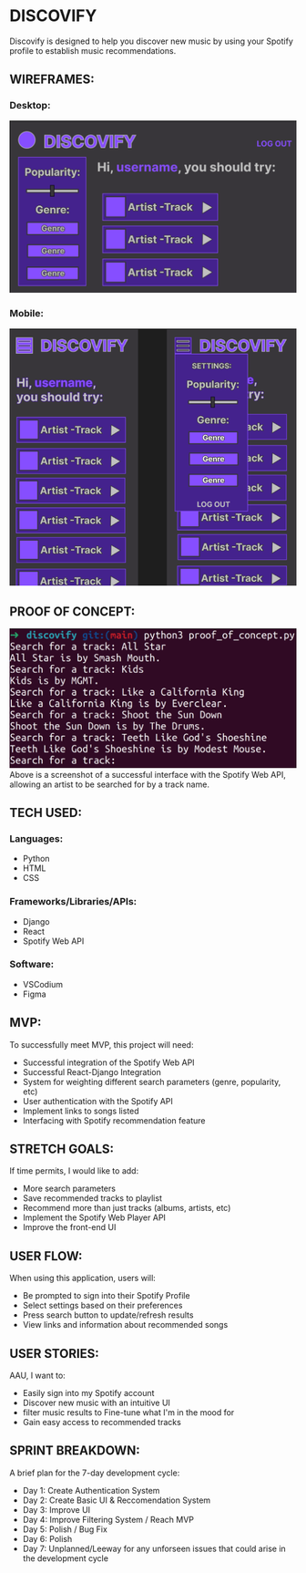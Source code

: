 # DISCOVIFY
Discovify is designed to help you discover new music by using your Spotify profile to establish music recommendations.


## WIREFRAMES:

### Desktop:
![Desktop Wireframe](./public/wireframes/wireframe_desktop.png)

### Mobile:
![Mobile Wireframe](./public/wireframes/wireframe_mobile.png)


## PROOF OF CONCEPT:
![Successfully interfacing with the Spotify Web API](./public/wireframes/proof_of_concept.png)
Above is a screenshot of a successful interface with the Spotify Web API, allowing an artist to be searched for by a track name.

## TECH USED:

### Languages:
- Python
- HTML
- CSS

### Frameworks/Libraries/APIs:
- Django
- React
- Spotify Web API

### Software:
- VSCodium
- Figma


## MVP:
To successfully meet MVP, this project will need:
- Successful integration of the Spotify Web API
- Successful React-Django Integration
- System for weighting different search parameters (genre, popularity, etc)
- User authentication with the Spotify API
- Implement links to songs listed
- Interfacing with Spotify recommendation feature


## STRETCH GOALS:
If time permits, I would like to add:
- More search parameters
- Save recommended tracks to playlist
- Recommend more than just tracks (albums, artists, etc)
- Implement the Spotify Web Player API
- Improve the front-end UI


## USER FLOW:
When using this application, users will:
- Be prompted to sign into their Spotify Profile
- Select settings based on their preferences
- Press search button to update/refresh results
- View links and information about recommended songs



## USER STORIES:
AAU, I want to:
- Easily sign into my Spotify account
- Discover new music with an intuitive UI
- filter music results to Fine-tune what I'm in the mood for
- Gain easy access to recommended tracks


## SPRINT BREAKDOWN:
A brief plan for the 7-day development cycle:

- Day 1: Create Authentication System
- Day 2: Create Basic UI & Reccomendation System
- Day 3: Improve UI
- Day 4: Improve Filtering System / Reach MVP
- Day 5: Polish / Bug Fix
- Day 6: Polish
- Day 7: Unplanned/Leeway for any unforseen issues that could arise in the development cycle
